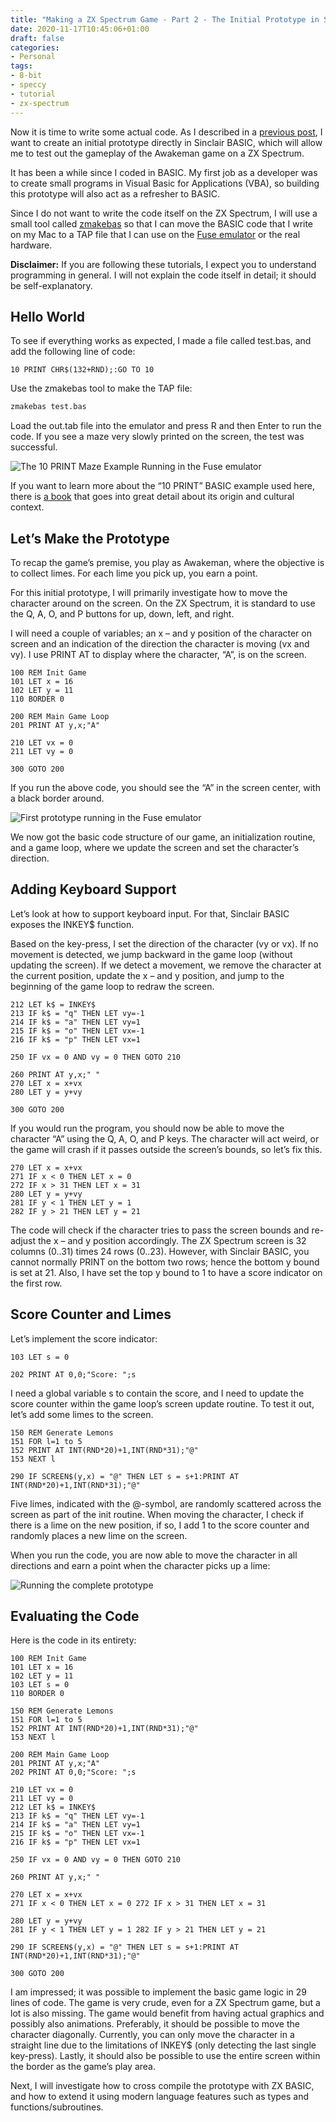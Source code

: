 ```yaml
---
title: "Making a ZX Spectrum Game - Part 2 - The Initial Prototype in Sinclair Basic"
date: 2020-11-17T10:45:06+01:00
draft: false
categories:
- Personal
tags: 
- 8-bit
- speccy
- tutorial
- zx-spectrum
---
```


Now it is time to write some actual code. As I described in a [previous post](https://boblbobl.com/2020/11/10/making-a-zx-spectrum-game-part-1-my-development-setup/), I want to create an initial prototype directly in Sinclair BASIC, which will allow me to test out the gameplay of the Awakeman game on a ZX Spectrum.

It has been a while since I coded in BASIC. My first job as a developer was to create small programs in Visual Basic for Applications (VBA), so building this prototype will also act as a refresher to BASIC.

Since I do not want to write the code itself on the ZX Spectrum, I will use a small tool called [zmakebas](https://github.com/z00m128/zmakebas) so that I can move the BASIC code that I write on my Mac to a TAP file that I can use on the [Fuse emulator](http://fuse-emulator.sourceforge.net/) or the real hardware.

**Disclaimer:** If you are following these tutorials, I expect you to understand programming in general. I will not explain the code itself in detail; it should be self-explanatory.

## Hello World
To see if everything works as expected, I made a file called test.bas, and add the following line of code:

```basic
10 PRINT CHR$(132+RND);:GO TO 10
```

Use the zmakebas tool to make the TAP file:

```sh
zmakebas test.bas
```

Load the out.tab file into the emulator and press R and then Enter to run the code. If you see a maze very slowly printed on the screen, the test was successful.


![The 10 PRINT Maze Example Running in the Fuse emulator](/images/posts/10-print-maze.gif "The 10 PRINT Maze Example Running in the Fuse emulator")


If you want to learn more about the “10 PRINT” BASIC example used here, there is [a book](https://10print.org/) that goes into great detail about its origin and cultural context.

## Let’s Make the Prototype

To recap the game’s premise, you play as Awakeman, where the objective is to collect limes. For each lime you pick up, you earn a point.

For this initial prototype, I will primarily investigate how to move the character around on the screen. On the ZX Spectrum, it is standard to use the Q, A, O, and P buttons for up, down, left, and right.

I will need a couple of variables; an x – and y position of the character on screen and an indication of the direction the character is moving (vx and vy). I use PRINT AT to display where the character, “A”, is on the screen.

```basic
100 REM Init Game
101 LET x = 16
102 LET y = 11
110 BORDER 0
 
200 REM Main Game Loop
201 PRINT AT y,x;"A"
 
210 LET vx = 0
211 LET vy = 0
 
300 GOTO 200
```

If you run the above code, you should see the “A” in the screen center, with a black border around.

![First prototype running in the Fuse emulator](/images/posts/awakeman-prototype-1.png "First prototype running in the Fuse emulator")

We now got the basic code structure of our game, an initialization routine, and a game loop, where we update the screen and set the character’s direction.

## Adding Keyboard Support

Let’s look at how to support keyboard input. For that, Sinclair BASIC exposes the INKEY$ function.

Based on the key-press, I set the direction of the character (vy or vx). If no movement is detected, we jump backward in the game loop (without updating the screen). If we detect a movement, we remove the character at the current position, update the x – and y position, and jump to the beginning of the game loop to redraw the screen.

```basic
212 LET k$ = INKEY$
213 IF k$ = "q" THEN LET vy=-1
214 IF k$ = "a" THEN LET vy=1
215 IF k$ = "o" THEN LET vx=-1
216 IF k$ = "p" THEN LET vx=1
 
250 IF vx = 0 AND vy = 0 THEN GOTO 210
 
260 PRINT AT y,x;" "
270 LET x = x+vx
280 LET y = y+vy
 
300 GOTO 200
```

If you would run the program, you should now be able to move the character “A” using the Q, A, O, and P keys. The character will act weird, or the game will crash if it passes outside the screen’s bounds, so let’s fix this.

```basic
270 LET x = x+vx
271 IF x < 0 THEN LET x = 0 
272 IF x > 31 THEN LET x = 31
280 LET y = y+vy
281 IF y < 1 THEN LET y = 1 
282 IF y > 21 THEN LET y = 21
```

The code will check if the character tries to pass the screen bounds and re-adjust the x – and y position accordingly. The ZX Spectrum screen is 32 columns (0..31) times 24 rows (0..23). However, with Sinclair BASIC, you cannot normally PRINT on the bottom two rows; hence the bottom y bound is set at 21. Also, I have set the top y bound to 1 to have a score indicator on the first row.

## Score Counter and Limes

Let’s implement the score indicator:

```basic
103 LET s = 0
 
202 PRINT AT 0,0;"Score: ";s
```

I need a global variable s to contain the score, and I need to update the score counter within the game loop’s screen update routine. To test it out, let’s add some limes to the screen.

```basic
150 REM Generate Lemons
151 FOR l=1 to 5
152 PRINT AT INT(RND*20)+1,INT(RND*31);"@"
153 NEXT l
 
290 IF SCREEN$(y,x) = "@" THEN LET s = s+1:PRINT AT INT(RND*20)+1,INT(RND*31);"@"
```

Five limes, indicated with the @-symbol, are randomly scattered across the screen as part of the init routine. When moving the character, I check if there is a lime on the new position, if so, I add 1 to the score counter and randomly places a new lime on the screen.

When you run the code, you are now able to move the character in all directions and earn a point when the character picks up a lime:

![Running the complete prototype](/images/posts/awakeman-prototype.gif "Running the complete prototype in the Fuse emulator")

## Evaluating the Code
Here is the code in its entirety:

```basic
100 REM Init Game
101 LET x = 16
102 LET y = 11
103 LET s = 0
110 BORDER 0
 
150 REM Generate Lemons
151 FOR l=1 to 5
152 PRINT AT INT(RND*20)+1,INT(RND*31);"@"
153 NEXT l
 
200 REM Main Game Loop
201 PRINT AT y,x;"A"
202 PRINT AT 0,0;"Score: ";s
 
210 LET vx = 0
211 LET vy = 0
212 LET k$ = INKEY$
213 IF k$ = "q" THEN LET vy=-1
214 IF k$ = "a" THEN LET vy=1
215 IF k$ = "o" THEN LET vx=-1
216 IF k$ = "p" THEN LET vx=1
 
250 IF vx = 0 AND vy = 0 THEN GOTO 210
 
260 PRINT AT y,x;" "
 
270 LET x = x+vx
271 IF x < 0 THEN LET x = 0 272 IF x > 31 THEN LET x = 31
 
280 LET y = y+vy
281 IF y < 1 THEN LET y = 1 282 IF y > 21 THEN LET y = 21
 
290 IF SCREEN$(y,x) = "@" THEN LET s = s+1:PRINT AT INT(RND*20)+1,INT(RND*31);"@"
 
300 GOTO 200
```

I am impressed; it was possible to implement the basic game logic in 29 lines of code. The game is very crude, even for a ZX Spectrum game, but a lot is also missing. The game would benefit from having actual graphics and possibly also animations. Preferably, it should be possible to move the character diagonally. Currently, you can only move the character in a straight line due to the limitations of INKEY$ (only detecting the last single key-press). Lastly, it should also be possible to use the entire screen within the border as the game’s play area.

Next, I will investigate how to cross compile the prototype with ZX BASIC, and how to extend it using modern language features such as types and functions/subroutines.
